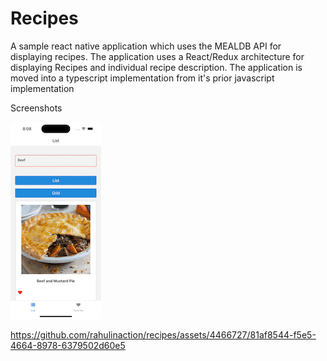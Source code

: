 # Recipes

A sample react native application which uses the MEALDB API for displaying recipes. 
The application uses a React/Redux architecture for displaying Recipes and individual recipe description.
The application is moved into a typescript implementation from it's prior javascript implementation



Screenshots




![Alt text](/screenshots/updated_recipe.gif?raw=true "Grid Image")


https://github.com/rahulinaction/recipes/assets/4466727/81af8544-f5e5-4664-8978-6379502d60e5

